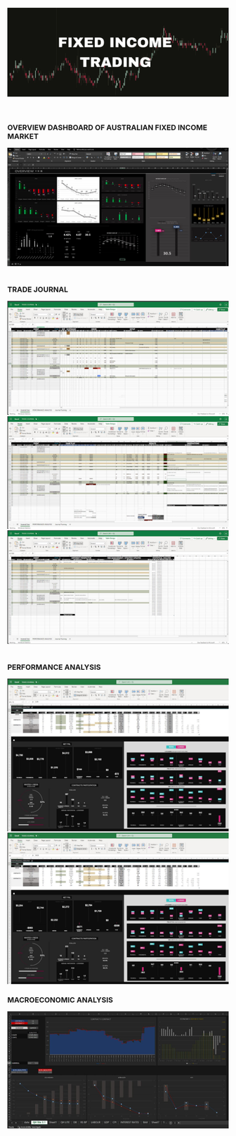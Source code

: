 ![](Screenshots/FI_TRADING.jpg)
<br/>
<br/>
<br/>

### OVERVIEW DASHBOARD OF AUSTRALIAN FIXED INCOME MARKET<br/>
![](Screenshots/DB.JPG)
<br/><br/>
### TRADE JOURNAL<br/>
![](Screenshots/TJ.JPG)
![](Screenshots/TJ2.JPG)
![](Screenshots/TJ3.JPG)
<br/><br/>

### PERFORMANCE ANALYSIS<br/>
![](Screenshots/PERFORM1.JPG)
![](Screenshots/PERFORM2.JPG)

### MACROECONOMIC ANALYSIS<br/>
![](Screenshots/ECON_DB.JPG)

